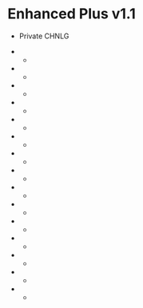 # Enhanced Plus v1.1

- Private CHNLG

* -
* - 
* - 
* - 
* -
* - 
* - 
* - 
* - 
* - 
* - 
* - 
* - 
* - 
* - 
